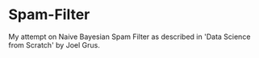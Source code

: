 # Spam-Filter
My attempt on Naive Bayesian Spam Filter as described in 'Data Science from Scratch' by Joel Grus.
